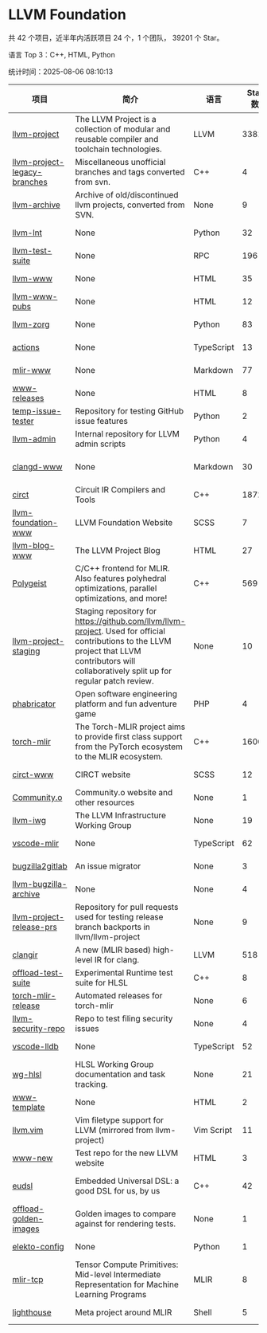 # LLVM Foundation

共 42 个项目，近半年内活跃项目 24 个，1 个团队， 39201 个 Star。

语言 Top 3：C++, HTML, Python

统计时间：2025-08-06 08:10:13

| 项目 | 简介 | 语言 | Star 数 | 协议 | 创建时间 | 最后更新时间 | 最后提交时间 |
| --- | --- | --- | --- | --- | --- | --- | --- |
| [llvm-project](https://github.com/llvm/llvm-project) | The LLVM Project is a collection of modular and reusable compiler and toolchain technologies. | LLVM | 33815 | Other | 2016-12-07 | 2025-08-06 | 2025-08-06 |
| [llvm-project-legacy-branches](https://github.com/llvm/llvm-project-legacy-branches) | Miscellaneous unofficial branches and tags converted from svn. | C++ | 4 | - | 2019-01-09 | 2025-07-22 | 2019-05-14 |
| [llvm-archive](https://github.com/llvm/llvm-archive) | Archive of old/discontinued llvm projects, converted from SVN. | None | 9 | - | 2019-01-09 | 2025-06-28 | 2021-02-09 |
| [llvm-lnt](https://github.com/llvm/llvm-lnt) | None | Python | 32 | Other | 2019-01-09 | 2025-07-06 | 2025-07-03 |
| [llvm-test-suite](https://github.com/llvm/llvm-test-suite) | None | RPC | 196 | Other | 2019-01-09 | 2025-07-29 | 2025-07-29 |
| [llvm-www](https://github.com/llvm/llvm-www) | None | HTML | 35 | Other | 2019-01-09 | 2025-07-10 | 2025-07-10 |
| [llvm-www-pubs](https://github.com/llvm/llvm-www-pubs) | None | HTML | 12 | - | 2019-01-09 | 2025-05-18 | 2021-01-28 |
| [llvm-zorg](https://github.com/llvm/llvm-zorg) | None | Python | 83 | Other | 2019-01-09 | 2025-08-05 | 2025-08-06 |
| [actions](https://github.com/llvm/actions) | None | TypeScript | 13 | Other | 2019-11-18 | 2025-04-18 | 2024-08-08 |
| [mlir-www](https://github.com/llvm/mlir-www) | None | Markdown | 77 | - | 2019-12-09 | 2025-07-24 | 2025-08-06 |
| [www-releases](https://github.com/llvm/www-releases) | None | HTML | 8 | - | 2020-01-09 | 2025-04-04 | 2025-03-05 |
| [temp-issue-tester](https://github.com/llvm/temp-issue-tester) | Repository for testing GitHub issue features | Python | 2 | - | 2020-02-01 | 2024-07-30 | 2024-02-03 |
| [llvm-admin](https://github.com/llvm/llvm-admin) | Internal repository for LLVM admin scripts | Python | 4 | - | 2020-02-06 | 2025-06-28 | 2024-04-08 |
| [clangd-www](https://github.com/llvm/clangd-www) | None | Markdown | 30 | Apache License 2.0 | 2020-02-12 | 2025-06-26 | 2025-06-26 |
| [circt](https://github.com/llvm/circt) | Circuit IR Compilers and Tools | C++ | 1872 | Other | 2020-03-05 | 2025-08-06 | 2025-08-06 |
| [llvm-foundation-www](https://github.com/llvm/llvm-foundation-www) | LLVM Foundation Website | SCSS | 7 | - | 2020-04-03 | 2025-04-04 | 2024-08-18 |
| [llvm-blog-www](https://github.com/llvm/llvm-blog-www) | The LLVM Project Blog | HTML | 27 | - | 2020-06-19 | 2025-08-04 | 2025-08-04 |
| [Polygeist](https://github.com/llvm/Polygeist) | C/C++ frontend for MLIR. Also features polyhedral optimizations, parallel optimizations, and more! | C++ | 569 | Other | 2020-07-08 | 2025-08-05 | 2025-06-19 |
| [llvm-project-staging](https://github.com/llvm/llvm-project-staging) | Staging repository for https://github.com/llvm/llvm-project. Used for official contributions to the LLVM project that LLVM contributors will collaboratively split up for regular patch review. | None | 10 | Other | 2020-07-09 | 2024-07-30 | 2021-08-24 |
| [phabricator](https://github.com/llvm/phabricator) | Open software engineering platform and fun adventure game | PHP | 4 | Apache License 2.0 | 2020-07-28 | 2025-06-19 | 2021-10-07 |
| [torch-mlir](https://github.com/llvm/torch-mlir) | The Torch-MLIR project aims to provide first class support from the PyTorch ecosystem to the MLIR ecosystem. | C++ | 1600 | Other | 2020-07-30 | 2025-08-05 | 2025-08-01 |
| [circt-www](https://github.com/llvm/circt-www) | CIRCT website | SCSS | 12 | - | 2021-01-08 | 2025-06-13 | 2025-08-06 |
| [Community.o](https://github.com/llvm/Community.o) | Community.o website and other resources | None | 1 | - | 2021-02-06 | 2024-07-30 | 2023-03-16 |
| [llvm-iwg](https://github.com/llvm/llvm-iwg) | The LLVM Infrastructure Working Group | None | 19 | Other | 2021-03-02 | 2025-07-06 | 2022-08-31 |
| [vscode-mlir](https://github.com/llvm/vscode-mlir) | None | TypeScript | 62 | Other | 2021-07-28 | 2025-07-08 | 2024-05-17 |
| [bugzilla2gitlab](https://github.com/llvm/bugzilla2gitlab) | An issue migrator | None | 3 | MIT License | 2021-10-10 | 2024-10-28 | 2022-01-17 |
| [llvm-bugzilla-archive](https://github.com/llvm/llvm-bugzilla-archive) | None | None | 4 | - | 2021-11-26 | 2023-03-28 | 2021-11-28 |
| [llvm-project-release-prs](https://github.com/llvm/llvm-project-release-prs) | Repository for pull requests used for testing release branch backports in llvm/llvm-project | None | 9 | Other | 2022-05-18 | 2024-07-30 | 2023-12-11 |
| [clangir](https://github.com/llvm/clangir) | A new (MLIR based) high-level IR for clang. | LLVM | 518 | Other | 2022-08-04 | 2025-08-01 | 2025-08-01 |
| [offload-test-suite](https://github.com/llvm/offload-test-suite) | Experimental Runtime test suite for HLSL | C++ | 8 | Other | 2023-12-04 | 2025-08-05 | 2025-08-05 |
| [torch-mlir-release](https://github.com/llvm/torch-mlir-release) | Automated releases for torch-mlir | None | 6 | - | 2024-02-01 | 2025-05-17 | 2025-07-01 |
| [llvm-security-repo](https://github.com/llvm/llvm-security-repo) | Repo to test filing security issues | None | 4 | - | 2024-02-22 | 2025-05-29 | 2024-06-13 |
| [vscode-lldb](https://github.com/llvm/vscode-lldb) | None | TypeScript | 52 | Other | 2024-05-15 | 2025-08-06 | 2025-08-06 |
| [wg-hlsl](https://github.com/llvm/wg-hlsl) | HLSL Working Group documentation and task tracking. | None | 21 | Other | 2024-07-25 | 2025-08-01 | 2025-08-01 |
| [www-template](https://github.com/llvm/www-template) | None | HTML | 2 | MIT License | 2024-08-19 | 2025-04-14 | 2024-11-25 |
| [llvm.vim](https://github.com/llvm/llvm.vim) | Vim filetype support for LLVM (mirrored from llvm-project) | Vim Script | 11 | Other | 2024-08-24 | 2025-06-16 | 2025-04-24 |
| [www-new](https://github.com/llvm/www-new) | Test repo for the new LLVM website | HTML | 3 | - | 2024-09-05 | 2025-08-04 | 2025-08-04 |
| [eudsl](https://github.com/llvm/eudsl) | Embedded Universal DSL: a good DSL for us, by us | C++ | 42 | Apache License 2.0 | 2024-11-08 | 2025-08-06 | 2025-08-06 |
| [offload-golden-images](https://github.com/llvm/offload-golden-images) | Golden images to compare against for rendering tests. | None | 1 | Other | 2024-12-20 | 2025-05-14 | 2025-01-02 |
| [elekto-config](https://github.com/llvm/elekto-config) | None | Python | 1 | - | 2025-01-21 | 2025-06-18 | 2025-02-11 |
| [mlir-tcp](https://github.com/llvm/mlir-tcp) | Tensor Compute Primitives: Mid-level Intermediate Representation for Machine Learning Programs | MLIR | 8 | Other | 2025-01-29 | 2025-06-10 | 2025-06-10 |
| [lighthouse](https://github.com/llvm/lighthouse) | Meta project around MLIR | Shell | 5 | Other | 2025-08-01 | 2025-08-05 | 2025-08-01 |
